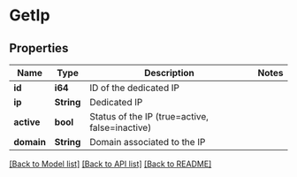 # GetIp

## Properties

Name | Type | Description | Notes
------------ | ------------- | ------------- | -------------
**id** | **i64** | ID of the dedicated IP | 
**ip** | **String** | Dedicated IP | 
**active** | **bool** | Status of the IP (true=active, false=inactive) | 
**domain** | **String** | Domain associated to the IP | 

[[Back to Model list]](../README.md#documentation-for-models) [[Back to API list]](../README.md#documentation-for-api-endpoints) [[Back to README]](../README.md)


